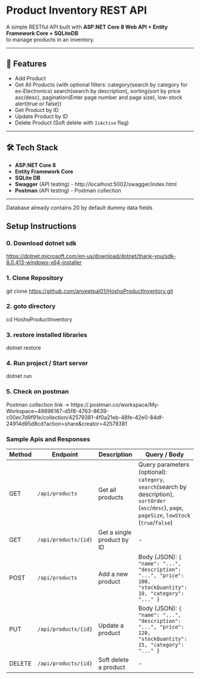 # Product Inventory REST API

A simple RESTful API built with **ASP.NET Core 8 Web API + Entity Framework Core + SQLiteDB**  
to manage products in an inventory.

---

## 🚀 Features
- Add Product
- Get All Products (with optional filters:
  category(search by category for ex-Electronics)
  search(search by description),
  sorting(sort by price asc/desc),
  pagination(Enter page number and page size),
  low-stock alert(true or false))
- Get Product by ID
- Update Product by ID
- Delete Product (Soft delete with `IsActive` flag)

---

## 🛠️ Tech Stack
- **ASP.NET Core 8**
- **Entity Framework Core**
- **SQLite DB**
- **Swagger** (API testing) - http://localhost:5002/swagger/index.html
- **Postman** (API testing) - Postman collection

---
Database already contains 20 by default dummy data fields 
## Setup Instructions
### 0. Download dotnet sdk
https://dotnet.microsoft.com/en-us/download/dotnet/thank-you/sdk-8.0.413-windows-x64-installer
### 1. Clone Repository
git clone https://github.com/anveetpal01/HoshoProductInventory.git
### 2. goto directory
cd HoshoProductInventory
### 3. restore installed libraries
dotnet restore
### 4. Run project / Start server
dotnet run
### 5. Check on postman
Postman collection link -> https://.postman.co/workspace/My-Workspace~49896187-d5f8-4763-8639-c00ec7d9f91e/collection/42579381-4f0a21eb-48fe-42e0-84df-24914d95d8cd?action=share&creator=42579381

### Sample Apis and Responses
| Method | Endpoint             | Description                | Query / Body                                                                                                                        |
| ------ | -------------------- | -------------------------- | ----------------------------------------------------------------------------------------------------------------------------------- |
| GET    | `/api/products`      | Get all products           | Query parameters (optional): `category`, `search`(search by description), `sortOrder` (`asc`/`desc`), `page`, `pageSize`, `lowStock` (`true`/`false`) |
| GET    | `/api/products/{id}` | Get a single product by ID | -                                                                                                                                   |
| POST   | `/api/products`      | Add a new product          | Body (JSON): `{ "name": "...", "description": "...", "price": 100, "stockQuantity": 10, "category": "..." }`                        |
| PUT    | `/api/products/{id}` | Update a product           | Body (JSON): `{ "name": "...", "description": "...", "price": 120, "stockQuantity": 15, "category": "..." }`                        |
| DELETE | `/api/products/{id}` | Soft delete a product      | -                                                                                                                                   |




